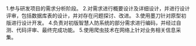 1.参与研发项目的需求分析阶段。 2.对需求进行概要设计及详细设计，并进行设计评审，包括数据库表的设计，并对存在问题探讨、改进。 3.使用墨刀针对原型初版进行设计开发。 4.负责对初版智慧人防系统的部分需求进行编码，并经过自测、代码评审、最终完成功能。 5.使用爬虫技术在网络上针对业务相关信息采集。